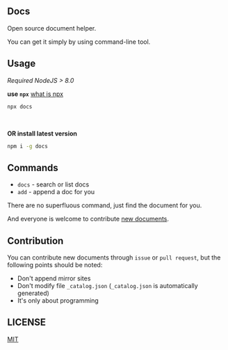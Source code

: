 ## Docs

Open source document helper.

You can get it simply by using command-line tool.

## Usage 
*Required NodeJS > 8.0*

**use `npx`** [what is npx](https://blog.npmjs.org/post/162869356040/introducing-npx-an-npm-package-runner)

```bash
npx docs
```

<br/>

**OR install latest version**

```bash
npm i -g docs
``` 

## Commands

  - `docs` - search or list docs
  - `add` - append a doc for you
  
  There are no superfluous command, just find the document for you.
  
  And everyone is welcome to contribute [new documents](https://github.com/wittbulter/docs/issue/new).
  
## Contribution

  You can contribute new documents through `issue` or `pull request`, but the following points should be noted:
  
  - Don't append mirror sites
  - Don't modify file `_catalog.json` (`_catalog.json` is automatically generated)
  - It's only about programming

## LICENSE
[MIT](./LICENSE)
